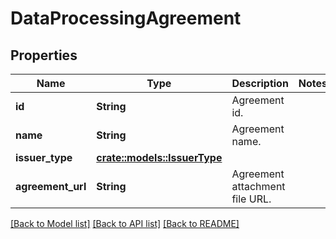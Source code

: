 # DataProcessingAgreement

## Properties

Name | Type | Description | Notes
------------ | ------------- | ------------- | -------------
**id** | **String** | Agreement id. | 
**name** | **String** | Agreement name. | 
**issuer_type** | [**crate::models::IssuerType**](IssuerType.md) |  | 
**agreement_url** | **String** | Agreement attachment file URL. | 

[[Back to Model list]](../README.md#documentation-for-models) [[Back to API list]](../README.md#documentation-for-api-endpoints) [[Back to README]](../README.md)


